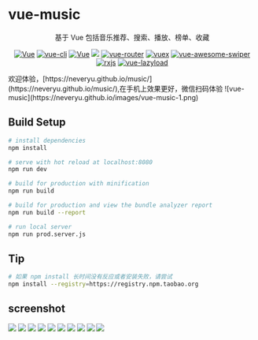 # vue-music

<p align="center">基于 Vue 包括音乐推荐、搜索、播放、榜单、收藏</p>
<p align="center">
  <a href="http://neveryu.github.io/music"><img src="https://img.shields.io/travis/rust-lang/rust.svg" alt="Vue"></a>
  <a href="https://github.com/vuejs/vue-cli"><img src="https://img.shields.io/badge/vue--cli-v2.9.3-blue.svg" alt="vue-cli"></a>
  <a href="https://github.com/vuejs/vue"><img src="https://img.shields.io/badge/vue-v2.4.1-blue.svg" alt="Vue"></a>
  <img src="https://img.shields.io/npm/v/npm.svg"></img>
  <a href="https://github.com/vuejs/vue-router"><img src="https://img.shields.io/badge/vue--router-v2.1.1-blue.svg" alt="vue-router"></a>
  <a href="https://github.com/vuejs/vuex"><img src="https://img.shields.io/badge/vuex-v2.0.0-blue.svg" alt="vuex"></a>
  <a href="https://github.com/surmon-china/vue-awesome-swiper"><img src="https://img.shields.io/badge/vue--awesome--swiper-v2.2.6-blue.svg" alt="vue-awesome-swiper"></a>
  <a href="https://github.com/Reactive-Extensions/RxJS"><img src="https://img.shields.io/badge/rxjs-v5.0.2-blue.svg" alt="rxjs"></a>
  <a href="https://github.com/hilongjw/vue-lazyload"><img src="https://img.shields.io/badge/vue--lazyload-v1.0.0--rc7-yellow.svg" alt="vue-lazyload"></a>
</p>
<p class="center">
  欢迎体验，[https://neveryu.github.io/music/](https://neveryu.github.io/music/),在手机上效果更好，微信扫码体验
  ![vue-music](https://neveryu.github.io/images/vue-music-1.png)
</p>


## Build Setup

``` bash
# install dependencies
npm install

# serve with hot reload at localhost:8080
npm run dev

# build for production with minification
npm run build

# build for production and view the bundle analyzer report
npm run build --report

# run local server
npm run prod.server.js
```

## Tip 

```bash
# 如果 npm install 长时间没有反应或者安装失败，请尝试
npm install --registry=https://registry.npm.taobao.org
```

## screenshot

![](https://github.com/Neveryu/vue-music/tree/master/screenshot/like.png)
![](https://github.com/Neveryu/vue-music/tree/master/screenshot/playing.png)
![](https://github.com/Neveryu/vue-music/tree/master/screenshot/playlist1.png)
![](https://github.com/Neveryu/vue-music/tree/master/screenshot/projectdesc.png)
![](https://github.com/Neveryu/vue-music/tree/master/screenshot/rank.png)
![](https://github.com/Neveryu/vue-music/tree/master/screenshot/recommend.png)
![](https://github.com/Neveryu/vue-music/tree/master/screenshot/search.png)
![](https://github.com/Neveryu/vue-music/tree/master/screenshot/search2.png)
![](https://github.com/Neveryu/vue-music/tree/master/screenshot/singer.png)
![](https://github.com/Neveryu/vue-music/tree/master/screenshot/singerdetail.png)

